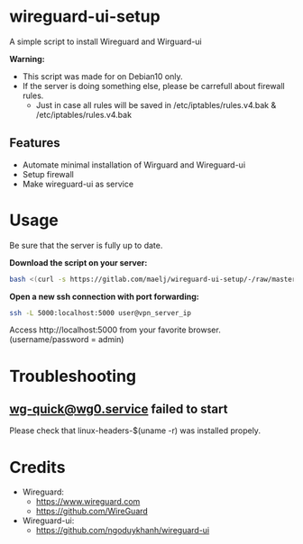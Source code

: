 # wireguard-ui-setup

A simple script to install Wireguard and Wirguard-ui

**Warning:**  
- This script was made for on Debian10 only.  
- If the server is doing something else, please be carrefull about firewall rules.
  - Just in case all rules will be saved in /etc/iptables/rules.v4.bak & /etc/iptables/rules.v4.bak

## Features

- Automate minimal installation of Wirguard and Wireguard-ui
- Setup firewall
- Make wireguard-ui as service

# Usage

Be sure that the server is fully up to date.  

**Download the script on your server:**  
```bash
bash <(curl -s https://gitlab.com/maelj/wireguard-ui-setup/-/raw/master/install.sh)
```

**Open a new ssh connection with port forwarding:**  
```bash
ssh -L 5000:localhost:5000 user@vpn_server_ip
```

Access http://localhost:5000 from your favorite browser.  
(username/password = admin)  

# Troubleshooting

## wg-quick@wg0.service failed to start

Please check that linux-headers-$(uname -r) was installed propely.

# Credits

- Wireguard:
   - https://www.wireguard.com
   - https://github.com/WireGuard
- Wireguard-ui:
   - https://github.com/ngoduykhanh/wireguard-ui
